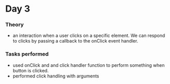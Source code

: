 # Day 3

### Theory

- an interaction when a user clicks on a specific element. We can respond to clicks by passing a callback to the onClick event handler.

### Tasks performed

- used onClick and and click handler function to perform something when button is clicked.
- performed click handling with arguments
